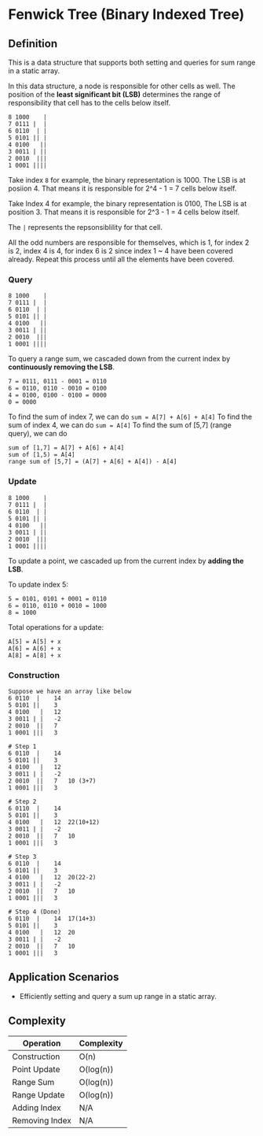 # Fenwick Tree (Binary Indexed Tree)

## Definition

This is a data structure that supports both setting and queries for sum range in a static array.

In this data structure, a node is responsible for other cells as well. The position of the **least significant bit (LSB)** determines the range of responsibility that cell has to the cells below itself.

```
8 1000    |
7 0111 |  |
6 0110  | |
5 0101 || |
4 0100   ||
3 0011 | ||
2 0010  |||
1 0001 ||||
```

Take index `8` for example, the binary representation is 1000. The LSB is at posiion 4. That means it is responsible for 2^4 - 1 = 7 cells below itself.

Take Index 4 for example, the binary representation is 0100, The LSB is at position 3. That means it is responsible for 2^3 - 1 = 4 cells below itself.

The `|` represents the repsonsiblility for that cell.

All the odd numbers are responsible for themselves, which is 1, for index 2 is 2, index 4 is 4, for index 6 is 2 since index 1 ~ 4 have been covered already. Repeat this process until all the elements have been covered.

### Query

```
8 1000    |
7 0111 |  |
6 0110  | |
5 0101 || |
4 0100   ||
3 0011 | ||
2 0010  |||
1 0001 ||||
```

To query a range sum, we cascaded down from the current index by **continuously removing the LSB**.

```
7 = 0111, 0111 - 0001 = 0110
6 = 0110, 0110 - 0010 = 0100
4 = 0100, 0100 - 0100 = 0000
0 = 0000
```

To find the sum of index 7, we can do `sum = A[7] + A[6] + A[4]`
To find the sum of index 4, we can do `sum = A[4]`
To find the sum of [5,7] (range query), we can do

```
sum of [1,7] = A[7] + A[6] + A[4]
sum of [1,5) = A[4]
range sum of [5,7] = (A[7] + A[6] + A[4]) - A[4]
```

### Update

```
8 1000    |
7 0111 |  |
6 0110  | |
5 0101 || |
4 0100   ||
3 0011 | ||
2 0010  |||
1 0001 ||||
```

To update a point, we cascaded up from the current index by **adding the LSB**.

To update index 5:

```
5 = 0101, 0101 + 0001 = 0110
6 = 0110, 0110 + 0010 = 1000
8 = 1000
```

Total operations for a update:

```
A[5] = A[5] + x
A[6] = A[6] + x
A[8] = A[8] + x
```

### Construction

```
Suppose we have an array like below
6 0110  |    14
5 0101 ||    3
4 0100   |   12
3 0011 | |   -2
2 0010  ||   7
1 0001 |||   3

# Step 1
6 0110  |    14
5 0101 ||    3
4 0100   |   12
3 0011 | |   -2
2 0010  ||   7   10 (3+7)
1 0001 |||   3

# Step 2
6 0110  |    14
5 0101 ||    3
4 0100   |   12  22(10+12)
3 0011 | |   -2
2 0010  ||   7   10
1 0001 |||   3

# Step 3
6 0110  |    14
5 0101 ||    3
4 0100   |   12  20(22-2)
3 0011 | |   -2
2 0010  ||   7   10
1 0001 |||   3

# Step 4 (Done)
6 0110  |    14  17(14+3)
5 0101 ||    3
4 0100   |   12  20
3 0011 | |   -2
2 0010  ||   7   10
1 0001 |||   3
```

## Application Scenarios

- Efficiently setting and query a sum up range in a static array.

## Complexity

| Operation      | Complexity |
| -------------- | ---------- |
| Construction   | O(n)       |
| Point Update   | O(log(n))  |
| Range Sum      | O(log(n))  |
| Range Update   | O(log(n))  |
| Adding Index   | N/A        |
| Removing Index | N/A        |
